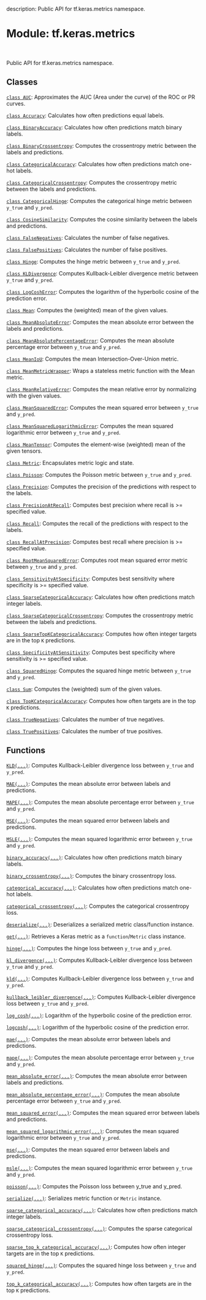 description: Public API for tf.keras.metrics namespace.

<div itemscope itemtype="http://developers.google.com/ReferenceObject">
<meta itemprop="name" content="tf.keras.metrics" />
<meta itemprop="path" content="Stable" />
</div>

# Module: tf.keras.metrics

<!-- Insert buttons and diff -->

<table class="tfo-notebook-buttons tfo-api nocontent" align="left">

</table>



Public API for tf.keras.metrics namespace.



## Classes

[`class AUC`](../../tf/keras/metrics/AUC.md): Approximates the AUC (Area under the curve) of the ROC or PR curves.

[`class Accuracy`](../../tf/keras/metrics/Accuracy.md): Calculates how often predictions equal labels.

[`class BinaryAccuracy`](../../tf/keras/metrics/BinaryAccuracy.md): Calculates how often predictions match binary labels.

[`class BinaryCrossentropy`](../../tf/keras/metrics/BinaryCrossentropy.md): Computes the crossentropy metric between the labels and predictions.

[`class CategoricalAccuracy`](../../tf/keras/metrics/CategoricalAccuracy.md): Calculates how often predictions match one-hot labels.

[`class CategoricalCrossentropy`](../../tf/keras/metrics/CategoricalCrossentropy.md): Computes the crossentropy metric between the labels and predictions.

[`class CategoricalHinge`](../../tf/keras/metrics/CategoricalHinge.md): Computes the categorical hinge metric between `y_true` and `y_pred`.

[`class CosineSimilarity`](../../tf/keras/metrics/CosineSimilarity.md): Computes the cosine similarity between the labels and predictions.

[`class FalseNegatives`](../../tf/keras/metrics/FalseNegatives.md): Calculates the number of false negatives.

[`class FalsePositives`](../../tf/keras/metrics/FalsePositives.md): Calculates the number of false positives.

[`class Hinge`](../../tf/keras/metrics/Hinge.md): Computes the hinge metric between `y_true` and `y_pred`.

[`class KLDivergence`](../../tf/keras/metrics/KLDivergence.md): Computes Kullback-Leibler divergence metric between `y_true` and `y_pred`.

[`class LogCoshError`](../../tf/keras/metrics/LogCoshError.md): Computes the logarithm of the hyperbolic cosine of the prediction error.

[`class Mean`](../../tf/keras/metrics/Mean.md): Computes the (weighted) mean of the given values.

[`class MeanAbsoluteError`](../../tf/keras/metrics/MeanAbsoluteError.md): Computes the mean absolute error between the labels and predictions.

[`class MeanAbsolutePercentageError`](../../tf/keras/metrics/MeanAbsolutePercentageError.md): Computes the mean absolute percentage error between `y_true` and `y_pred`.

[`class MeanIoU`](../../tf/keras/metrics/MeanIoU.md): Computes the mean Intersection-Over-Union metric.

[`class MeanMetricWrapper`](../../tf/keras/metrics/MeanMetricWrapper.md): Wraps a stateless metric function with the Mean metric.

[`class MeanRelativeError`](../../tf/keras/metrics/MeanRelativeError.md): Computes the mean relative error by normalizing with the given values.

[`class MeanSquaredError`](../../tf/keras/metrics/MeanSquaredError.md): Computes the mean squared error between `y_true` and `y_pred`.

[`class MeanSquaredLogarithmicError`](../../tf/keras/metrics/MeanSquaredLogarithmicError.md): Computes the mean squared logarithmic error between `y_true` and `y_pred`.

[`class MeanTensor`](../../tf/keras/metrics/MeanTensor.md): Computes the element-wise (weighted) mean of the given tensors.

[`class Metric`](../../tf/keras/metrics/Metric.md): Encapsulates metric logic and state.

[`class Poisson`](../../tf/keras/metrics/Poisson.md): Computes the Poisson metric between `y_true` and `y_pred`.

[`class Precision`](../../tf/keras/metrics/Precision.md): Computes the precision of the predictions with respect to the labels.

[`class PrecisionAtRecall`](../../tf/keras/metrics/PrecisionAtRecall.md): Computes best precision where recall is >= specified value.

[`class Recall`](../../tf/keras/metrics/Recall.md): Computes the recall of the predictions with respect to the labels.

[`class RecallAtPrecision`](../../tf/keras/metrics/RecallAtPrecision.md): Computes best recall where precision is >= specified value.

[`class RootMeanSquaredError`](../../tf/keras/metrics/RootMeanSquaredError.md): Computes root mean squared error metric between `y_true` and `y_pred`.

[`class SensitivityAtSpecificity`](../../tf/keras/metrics/SensitivityAtSpecificity.md): Computes best sensitivity where specificity is >= specified value.

[`class SparseCategoricalAccuracy`](../../tf/keras/metrics/SparseCategoricalAccuracy.md): Calculates how often predictions match integer labels.

[`class SparseCategoricalCrossentropy`](../../tf/keras/metrics/SparseCategoricalCrossentropy.md): Computes the crossentropy metric between the labels and predictions.

[`class SparseTopKCategoricalAccuracy`](../../tf/keras/metrics/SparseTopKCategoricalAccuracy.md): Computes how often integer targets are in the top `K` predictions.

[`class SpecificityAtSensitivity`](../../tf/keras/metrics/SpecificityAtSensitivity.md): Computes best specificity where sensitivity is >= specified value.

[`class SquaredHinge`](../../tf/keras/metrics/SquaredHinge.md): Computes the squared hinge metric between `y_true` and `y_pred`.

[`class Sum`](../../tf/keras/metrics/Sum.md): Computes the (weighted) sum of the given values.

[`class TopKCategoricalAccuracy`](../../tf/keras/metrics/TopKCategoricalAccuracy.md): Computes how often targets are in the top `K` predictions.

[`class TrueNegatives`](../../tf/keras/metrics/TrueNegatives.md): Calculates the number of true negatives.

[`class TruePositives`](../../tf/keras/metrics/TruePositives.md): Calculates the number of true positives.

## Functions

[`KLD(...)`](../../tf/keras/metrics/kl_divergence.md): Computes Kullback-Leibler divergence loss between `y_true` and `y_pred`.

[`MAE(...)`](../../tf/keras/metrics/mean_absolute_error.md): Computes the mean absolute error between labels and predictions.

[`MAPE(...)`](../../tf/keras/metrics/mean_absolute_percentage_error.md): Computes the mean absolute percentage error between `y_true` and `y_pred`.

[`MSE(...)`](../../tf/keras/metrics/mean_squared_error.md): Computes the mean squared error between labels and predictions.

[`MSLE(...)`](../../tf/keras/metrics/mean_squared_logarithmic_error.md): Computes the mean squared logarithmic error between `y_true` and `y_pred`.

[`binary_accuracy(...)`](../../tf/keras/metrics/binary_accuracy.md): Calculates how often predictions match binary labels.

[`binary_crossentropy(...)`](../../tf/keras/metrics/binary_crossentropy.md): Computes the binary crossentropy loss.

[`categorical_accuracy(...)`](../../tf/keras/metrics/categorical_accuracy.md): Calculates how often predictions match one-hot labels.

[`categorical_crossentropy(...)`](../../tf/keras/metrics/categorical_crossentropy.md): Computes the categorical crossentropy loss.

[`deserialize(...)`](../../tf/keras/metrics/deserialize.md): Deserializes a serialized metric class/function instance.

[`get(...)`](../../tf/keras/metrics/get.md): Retrieves a Keras metric as a `function`/`Metric` class instance.

[`hinge(...)`](../../tf/keras/metrics/hinge.md): Computes the hinge loss between `y_true` and `y_pred`.

[`kl_divergence(...)`](../../tf/keras/metrics/kl_divergence.md): Computes Kullback-Leibler divergence loss between `y_true` and `y_pred`.

[`kld(...)`](../../tf/keras/metrics/kl_divergence.md): Computes Kullback-Leibler divergence loss between `y_true` and `y_pred`.

[`kullback_leibler_divergence(...)`](../../tf/keras/metrics/kl_divergence.md): Computes Kullback-Leibler divergence loss between `y_true` and `y_pred`.

[`log_cosh(...)`](../../tf/keras/losses/log_cosh.md): Logarithm of the hyperbolic cosine of the prediction error.

[`logcosh(...)`](../../tf/keras/losses/log_cosh.md): Logarithm of the hyperbolic cosine of the prediction error.

[`mae(...)`](../../tf/keras/metrics/mean_absolute_error.md): Computes the mean absolute error between labels and predictions.

[`mape(...)`](../../tf/keras/metrics/mean_absolute_percentage_error.md): Computes the mean absolute percentage error between `y_true` and `y_pred`.

[`mean_absolute_error(...)`](../../tf/keras/metrics/mean_absolute_error.md): Computes the mean absolute error between labels and predictions.

[`mean_absolute_percentage_error(...)`](../../tf/keras/metrics/mean_absolute_percentage_error.md): Computes the mean absolute percentage error between `y_true` and `y_pred`.

[`mean_squared_error(...)`](../../tf/keras/metrics/mean_squared_error.md): Computes the mean squared error between labels and predictions.

[`mean_squared_logarithmic_error(...)`](../../tf/keras/metrics/mean_squared_logarithmic_error.md): Computes the mean squared logarithmic error between `y_true` and `y_pred`.

[`mse(...)`](../../tf/keras/metrics/mean_squared_error.md): Computes the mean squared error between labels and predictions.

[`msle(...)`](../../tf/keras/metrics/mean_squared_logarithmic_error.md): Computes the mean squared logarithmic error between `y_true` and `y_pred`.

[`poisson(...)`](../../tf/keras/metrics/poisson.md): Computes the Poisson loss between y_true and y_pred.

[`serialize(...)`](../../tf/keras/metrics/serialize.md): Serializes metric function or `Metric` instance.

[`sparse_categorical_accuracy(...)`](../../tf/keras/metrics/sparse_categorical_accuracy.md): Calculates how often predictions match integer labels.

[`sparse_categorical_crossentropy(...)`](../../tf/keras/metrics/sparse_categorical_crossentropy.md): Computes the sparse categorical crossentropy loss.

[`sparse_top_k_categorical_accuracy(...)`](../../tf/keras/metrics/sparse_top_k_categorical_accuracy.md): Computes how often integer targets are in the top `K` predictions.

[`squared_hinge(...)`](../../tf/keras/metrics/squared_hinge.md): Computes the squared hinge loss between `y_true` and `y_pred`.

[`top_k_categorical_accuracy(...)`](../../tf/keras/metrics/top_k_categorical_accuracy.md): Computes how often targets are in the top `K` predictions.

